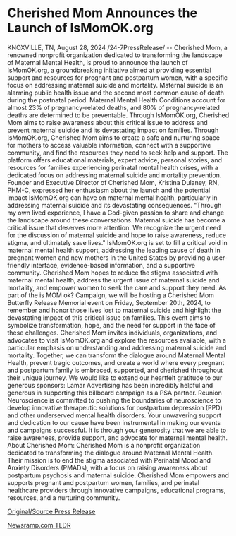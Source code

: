 # Cherished Mom Announces the Launch of IsMomOK.org

KNOXVILLE, TN, August 28, 2024 /24-7PressRelease/ -- Cherished Mom, a renowned nonprofit organization dedicated to transforming the landscape of Maternal Mental Health, is proud to announce the launch of IsMomOK.org, a groundbreaking initiative aimed at providing essential support and resources for pregnant and postpartum women, with a specific focus on addressing maternal suicide and mortality.  Maternal suicide is an alarming public health issue and the second most common cause of death during the postnatal period. Maternal Mental Health Conditions account for almost 23% of pregnancy-related deaths, and 80% of pregnancy-related deaths are determined to be preventable. Through IsMomOK.org, Cherished Mom aims to raise awareness about this critical issue to address and prevent maternal suicide and its devastating impact on families.  Through IsMomOK.org, Cherished Mom aims to create a safe and nurturing space for mothers to access valuable information, connect with a supportive community, and find the resources they need to seek help and support. The platform offers educational materials, expert advice, personal stories, and resources for families experiencing perinatal mental health crises, with a dedicated focus on addressing maternal suicide and mortality prevention.  Founder and Executive Director of Cherished Mom, Kristina Dulaney, RN, PHM-C, expressed her enthusiasm about the launch and the potential impact IsMomOK.org can have on maternal mental health, particularly in addressing maternal suicide and its devastating consequences. "Through my own lived experience, I have a God-given passion to share and change the landscape around these conversations. Maternal suicide has become a critical issue that deserves more attention. We recognize the urgent need for the discussion of maternal suicide and hope to raise awareness, reduce stigma, and ultimately save lives."  IsMomOK.org is set to fill a critical void in maternal mental health support, addressing the leading cause of death in pregnant women and new mothers in the United States by providing a user-friendly interface, evidence-based information, and a supportive community. Cherished Mom hopes to reduce the stigma associated with maternal mental health, address the urgent issue of maternal suicide and mortality, and empower women to seek the care and support they need.  As part of the is MOM ok? Campaign, we will be hosting a Cherished Mom Butterfly Release Memorial event on Friday, September 20th, 2024, to remember and honor those lives lost to maternal suicide and highlight the devastating impact of this critical issue on families. This event aims to symbolize transformation, hope, and the need for support in the face of these challenges.  Cherished Mom invites individuals, organizations, and advocates to visit IsMomOK.org and explore the resources available, with a particular emphasis on understanding and addressing maternal suicide and mortality. Together, we can transform the dialogue around Maternal Mental Health, prevent tragic outcomes, and create a world where every pregnant and postpartum family is embraced, supported, and cherished throughout their unique journey.  We would like to extend our heartfelt gratitude to our generous sponsors: Lamar Advertising has been incredibly helpful and generous in supporting this billboard campaign as a PSA partner. Reunion Neuroscience is committed to pushing the boundaries of neuroscience to develop innovative therapeutic solutions for postpartum depression (PPD) and other underserved mental health disorders. Your unwavering support and dedication to our cause have been instrumental in making our events and campaigns successful. It is through your generosity that we are able to raise awareness, provide support, and advocate for maternal mental health.  About Cherished Mom: Cherished Mom is a nonprofit organization dedicated to transforming the dialogue around Maternal Mental Health. Their mission is to end the stigma associated with Perinatal Mood and Anxiety Disorders (PMADs), with a focus on raising awareness about postpartum psychosis and maternal suicide. Cherished Mom empowers and supports pregnant and postpartum women, families, and perinatal healthcare providers through innovative campaigns, educational programs, resources, and a nurturing community. 

[Original/Source Press Release](https://www.24-7pressrelease.com/press-release/513838/cherished-mom-announces-the-launch-of-ismomokorg) 

[Newsramp.com TLDR](https://newsramp.com/None) 